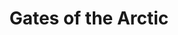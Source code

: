 ---
unit_code: "GAAR"
unit_name: "Gates of the Arctic NP & PRES"
unit_type: "National Park and Preserve"
nps_region: "Alaska"
scalerank: 4
note: "null"
name: "Gates of the Arctic"
featureclass: "National Park Service"
geojson: >-
  {"type":"Feature","properties":{},"geometry":{"type":"Polygon","coordinates":[[[-149.5489501953125,68.34639485677084],[-149.52962239583334,68.322265625],[-149.5924072265625,68.26912434895834],[-149.65034993489584,68.26432291666667],[-149.713134765625,68.24983723958334],[-149.76143391927084,68.18705240885417],[-149.800048828125,68.16292317708334],[-149.8531494140625,68.15327962239584],[-149.83866373697916,68.1435546875],[-149.90625,68.10013834635417],[-149.886962890625,68.080810546875],[-149.83866373697916,68.080810546875],[-149.800048828125,68.06636555989584],[-149.77587890625,68.04219563802084],[-149.78072102864584,68.01806640625],[-149.8531494140625,67.98909505208334],[-149.84834798177084,67.9697265625],[-149.8773193359375,67.906982421875],[-149.92557779947916,67.91182454427084],[-149.9400634765625,67.89729817708334],[-149.90144856770834,67.89249674479167],[-149.886962890625,67.8731689453125],[-149.9111328125,67.820068359375],[-149.94490559895834,67.81038411458334],[-149.973876953125,67.7862548828125],[-149.96907552083334,67.7620849609375],[-149.8966064453125,67.7427978515625],[-149.85799153645834,67.7427978515625],[-149.86279296875,67.708984375],[-149.8193359375,67.68965657552084],[-149.82421875,67.66552734375],[-149.85799153645834,67.66072591145834],[-149.86767578125,67.60762532552084],[-149.87247721354166,67.5689697265625],[-149.9400634765625,67.53035481770834],[-149.930419921875,67.510986328125],[-149.9642333984375,67.5013427734375],[-149.9835205078125,67.51582845052084],[-150.15738932291666,67.53515625],[-150.21533203125,67.53035481770834],[-150.23946126302084,67.510986328125],[-150.282958984375,67.50618489583334],[-150.26847330729166,67.4820556640625],[-150.282958984375,67.44344075520834],[-150.2587890625,67.42891438802084],[-150.2926025390625,67.41927083333334],[-150.282958984375,67.38545735677084],[-150.321533203125,67.380615234375],[-150.3360595703125,67.361328125],[-150.38916015625,67.34200032552084],[-150.39400227864584,67.3275146484375],[-150.36018880208334,67.31302897135417],[-150.364990234375,67.293701171875],[-150.39884440104166,67.27925618489584],[-150.42781575520834,67.2840576171875],[-150.52921549479166,67.250244140625],[-150.54850260416666,67.22127278645834],[-150.55338541666666,67.1729736328125],[-150.46158854166666,67.1729736328125],[-150.48091634114584,67.14400227864584],[-150.51472981770834,67.14400227864584],[-150.5340576171875,67.1295166015625],[-150.5340576171875,67.10302734375],[-150.5648193359375,67.09228515625],[-150.64164225260416,67.10042317708334],[-150.66996256510416,67.08809407552084],[-150.6873779296875,67.08052571614584],[-150.75699869791666,67.06795247395834],[-150.82425944010416,67.07063802083334],[-150.88700358072916,67.07808430989584],[-150.95654296875,67.06062825520834],[-150.98624674479166,67.06282552083334],[-151.03519694010416,67.07613118489584],[-151.03365071614584,67.07637532552084],[-151.08146158854166,67.07027180989584],[-151.09562174479166,67.06583658854167],[-151.12984212239584,67.0498046875],[-151.14774576822916,67.04427083333334],[-151.16251627604166,67.04239908854167],[-151.17626953125,67.0426025390625],[-151.17626953125,67.16817220052084],[-151.17626953125,67.28889973958334],[-151.09684244791666,67.28889973958334],[-151.00244140625,67.28889973958334],[-151.00244140625,67.37581380208334],[-151.10721842447916,67.37581380208334],[-151.22941080729166,67.37581380208334],[-151.22941080729166,67.45467122395834],[-151.22941080729166,67.54964192708334],[-151.35725911458334,67.54964192708334],[-151.4515380859375,67.54964192708334],[-151.4515380859375,67.63655598958334],[-151.67366536458334,67.63655598958334],[-151.67366536458334,67.54964192708334],[-151.84688313802084,67.54964192708334],[-152.14371744791666,67.54964192708334],[-152.37809244791666,67.54964192708334],[-152.58642578125,67.54964192708334],[-152.80517578125,67.54964192708334],[-153.0015869140625,67.54964192708334],[-153.0015869140625,67.46272786458334],[-152.90987141927084,67.46272786458334],[-152.90987141927084,67.33235677083334],[-153.0015869140625,67.33235677083334],[-153.0015869140625,67.34200032552084],[-153.17496744791666,67.34200032552084],[-153.30098470052084,67.34200032552084],[-153.30098470052084,67.25508626302084],[-153.47705078125,67.25508626302084],[-153.63419596354166,67.25508626302084],[-153.63419596354166,67.16817220052084],[-153.81766764322916,67.16817220052084],[-153.81766764322916,67.08125813802084],[-153.92875162760416,67.08125813802084],[-153.92875162760416,66.98592122395834],[-153.92875162760416,66.90738932291667],[-154.07084147135416,66.90738932291667],[-154.22184244791666,66.90738932291667],[-154.36820475260416,66.90738932291667],[-154.36820475260416,66.82047526041667],[-154.42610677083334,66.82047526041667],[-154.42610677083334,66.73592122395834],[-154.42610677083334,66.6514892578125],[-154.61767578125,66.6514892578125],[-154.97705078125,66.6514892578125],[-155.25313313802084,66.6514892578125],[-155.52392578125,66.6514892578125],[-155.72509765625,66.6514892578125],[-155.72509765625,66.82047526041667],[-155.81563313802084,66.82047526041667],[-155.90376790364584,66.82047526041667],[-155.90376790364584,66.90738932291667],[-155.77913411458334,66.90738932291667],[-155.68648274739584,66.90738932291667],[-155.68648274739584,66.99434407552084],[-155.55517578125,66.99434407552084],[-155.46431477864584,66.99434407552084],[-155.46431477864584,66.90738932291667],[-155.33125813802084,66.90738932291667],[-155.14375813802084,66.90738932291667],[-154.97188313802084,66.90738932291667],[-154.8076171875,66.90738932291667],[-154.8076171875,67.01192220052084],[-154.8076171875,67.1102294921875],[-154.8076171875,67.16817220052084],[-154.74967447916666,67.16817220052084],[-154.74967447916666,67.25508626302084],[-154.96142578125,67.25508626302084],[-155.20625813802084,67.25508626302084],[-155.47705078125,67.25508626302084],[-155.73225911458334,67.25508626302084],[-155.9134521484375,67.25508626302084],[-155.89892578125,67.26472981770834],[-155.96171061197916,67.2840576171875],[-156.0003662109375,67.27925618489584],[-156.0341796875,67.28889973958334],[-156.1065673828125,67.28889973958334],[-156.11140950520834,67.3033447265625],[-156.1741943359375,67.35164388020834],[-156.16935221354166,67.3709716796875],[-156.17903645833334,67.40478515625],[-156.21280924479166,67.40962727864584],[-156.2080078125,67.42891438802084],[-156.294921875,67.41927083333334],[-156.29972330729166,67.43855794270834],[-156.36735026041666,67.4482421875],[-156.37699381510416,67.4820556640625],[-156.3480224609375,67.51582845052084],[-156.37699381510416,67.53999837239584],[-156.46875,67.5255126953125],[-156.56050618489584,67.53035481770834],[-156.59912109375,67.51582845052084],[-156.7005615234375,67.51582845052084],[-156.72469075520834,67.49654134114584],[-156.75846354166666,67.49654134114584],[-156.81160481770834,67.48689778645834],[-156.89371744791666,67.48689778645834],[-156.9178466796875,67.50618489583334],[-156.927490234375,67.5447998046875],[-156.9033203125,67.56412760416667],[-156.9178466796875,67.59309895833334],[-156.94677734375,67.5882568359375],[-156.94197591145834,67.61726888020834],[-156.99991861979166,67.61726888020834],[-156.97578938802084,67.65108235677084],[-156.88887532552084,67.68001302083334],[-156.82609049479166,67.64139811197917],[-156.75846354166666,67.64619954427084],[-156.7294921875,67.63655598958334],[-156.7198486328125,67.6558837890625],[-156.68603515625,67.67036946614584],[-156.68603515625,67.68965657552084],[-156.6522216796875,67.69453938802084],[-156.64742024739584,67.72347005208334],[-156.59431966145834,67.73799641927084],[-156.56050618489584,67.7862548828125],[-156.6522216796875,67.80074055989584],[-156.59431966145834,67.820068359375],[-156.5460205078125,67.85872395833334],[-156.56050618489584,67.8731689453125],[-156.488037109375,67.90218098958334],[-156.47359212239584,67.94563802083334],[-156.492919921875,67.96492513020834],[-156.43977864583334,67.974609375],[-156.33837890625,67.9842529296875],[-156.314208984375,67.99873860677084],[-156.2418212890625,67.98909505208334],[-156.14522298177084,67.98909505208334],[-156.07763671875,67.9842529296875],[-156.02449544270834,67.9842529296875],[-155.96171061197916,68.01318359375],[-155.87479654947916,68.0277099609375],[-155.78304036458334,68.01806640625],[-155.74442545572916,67.99873860677084],[-155.74442545572916,67.974609375],[-155.68648274739584,67.97945149739584],[-155.61885579427084,67.96492513020834],[-155.61885579427084,67.99873860677084],[-155.61885579427084,68.0228271484375],[-155.61885579427084,68.15779622395834],[-155.61885579427084,68.2410888671875],[-155.61885579427084,68.36572265625],[-155.42500813802084,68.36572265625],[-155.266357421875,68.36572265625],[-155.266357421875,68.322265625],[-155.12288411458334,68.322265625],[-154.86250813802084,68.322265625],[-154.62410481770834,68.322265625],[-154.62410481770834,68.33675130208334],[-154.66756184895834,68.33675130208334],[-154.70621744791666,68.36092122395834],[-154.70137532552084,68.389892578125],[-154.6434326171875,68.389892578125],[-154.62410481770834,68.36572265625],[-154.46659342447916,68.36572265625],[-154.348876953125,68.36572265625],[-154.348876953125,68.38020833333334],[-154.15409342447916,68.38020833333334],[-153.85721842447916,68.38020833333334],[-153.64383951822916,68.38020833333334],[-153.64383951822916,68.43815104166667],[-153.5279541015625,68.43815104166667],[-153.5279541015625,68.48160807291667],[-153.33125813802084,68.48160807291667],[-153.13330078125,68.48160807291667],[-152.94364420572916,68.48160807291667],[-152.94364420572916,68.3946533203125],[-152.7843017578125,68.3946533203125],[-152.7843017578125,68.35123697916667],[-152.6973876953125,68.35123697916667],[-152.513916015625,68.35123697916667],[-152.513916015625,68.36572265625],[-152.47526041666666,68.36572265625],[-152.47526041666666,68.3946533203125],[-152.23860677083334,68.3946533203125],[-152.23380533854166,68.27880859375],[-152.18070475260416,68.27880859375],[-151.99784342447916,68.27880859375],[-151.77506510416666,68.27880859375],[-151.77506510416666,68.26432291666667],[-151.64371744791666,68.26432291666667],[-151.46598307291666,68.26432291666667],[-151.28434244791666,68.26432291666667],[-151.09419759114584,68.26432291666667],[-151.0797119140625,68.26432291666667],[-151.0797119140625,68.30777994791667],[-151.00724283854166,68.30777994791667],[-151.00724283854166,68.35123697916667],[-150.84794108072916,68.35123697916667],[-150.84794108072916,68.30777994791667],[-150.70621744791666,68.30777994791667],[-150.52388509114584,68.30777994791667],[-150.38916015625,68.30777994791667],[-150.38916015625,68.35123697916667],[-150.23746744791666,68.35123697916667],[-150.12841796875,68.35123697916667],[-150.12841796875,68.43815104166667],[-149.99267578125,68.43815104166667],[-149.83638509114584,68.43815104166667],[-149.626220703125,68.43815104166667],[-149.6358642578125,68.4188232421875],[-149.6116943359375,68.41402180989584],[-149.6358642578125,68.3995361328125],[-149.60689290364584,68.389892578125],[-149.58756510416666,68.3560791015625],[-149.5489501953125,68.34639485677084]]]}}
number: 107
title: "Gates of the Arctic"
---